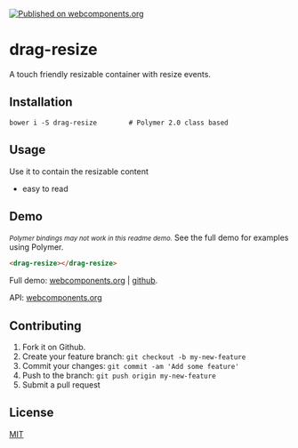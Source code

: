 [![Published on webcomponents.org](https://img.shields.io/badge/webcomponents.org-published-blue.svg)](https://www.webcomponents.org/element/jifalops/drag-resize)

# drag-resize
A touch friendly resizable container with resize events.

## Installation

```
bower i -S drag-resize        # Polymer 2.0 class based
```

## Usage
Use it to contain the resizable content
* easy to read

## Demo
<!-- Remove ONE or BOTH -->
<small><i>Polymer bindings may not work in this readme demo.</i></small>
See the full demo for examples using Polymer.

<!--
```
<custom-element-demo>
  <dom-bind>
    <template is="dom-bind">
      <script src="../webcomponentsjs/webcomponents-lite.js"></script>
      <link rel="import" href="drag-resize.html">
      <next-code-block></next-code-block>
    </template>
  </dom-bind>
</custom-element-demo>
```
-->

```html
<drag-resize></drag-resize>
```

Full demo:
[webcomponents.org](https://www.webcomponents.org/element/jifalops/drag-resize/demo/demo/index.html)
| [github](https://jifalops.github.io/drag-resize/components/drag-resize/demo/).

API: [webcomponents.org](https://www.webcomponents.org/element/jifalops/drag-resize/drag-resize)


## Contributing

1. Fork it on Github.
2. Create your feature branch: `git checkout -b my-new-feature`
3. Commit your changes: `git commit -am 'Add some feature'`
4. Push to the branch: `git push origin my-new-feature`
5. Submit a pull request

## License

[MIT](https://opensource.org/licenses/MIT)
